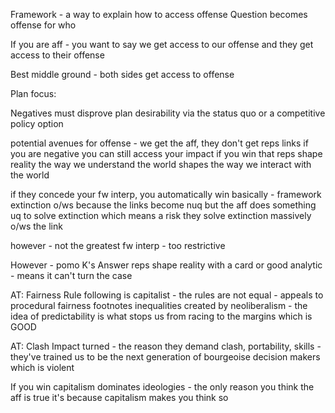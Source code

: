 
Framework - a way to explain how to access offense
Question becomes offense for who

If you are aff - you want to say we get access to our offense and they get access to their offense

Best middle ground - both sides get access to offense

Plan focus:

Negatives must disprove plan desirability via the status quo or a competitive policy option

potential avenues for offense - we get the aff, they don't get reps links
if you are negative you can still access your impact if you win that reps shape reality
the way we understand the world shapes the way we interact with the world

if they concede your fw interp, you automatically win basically - framework extinction o/ws because the links become nuq but the aff does something uq to solve extinction which means a risk they solve extinction massively o/ws the link

however - not the greatest fw interp - too restrictive

However - pomo K's
Answer reps shape reality with a card or good analytic - means it can't turn the case

AT: Fairness
Rule following is capitalist - the rules are not equal - appeals to procedural fairness footnotes inequalities created by neoliberalism - the idea of predictability is what stops us from racing to the margins which is GOOD


AT: Clash
Impact turned - the reason they demand clash, portability, skills - they've trained us to be the next generation of bourgeoise decision makers which is violent

If you win capitalism dominates ideologies - the only reason you think the aff is true it's because capitalism makes you think so